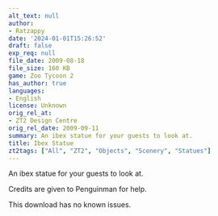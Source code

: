 ```yaml
---
alt_text: null
author:
- Ratzappy
date: '2024-01-01T15:26:52'
draft: false
exp_req: null
file_date: 2009-08-18
file_size: 160 KB
game: Zoo Tycoon 2
has_author: true
languages:
- English
license: Unknown
orig_rel_at:
- ZT2 Design Centre
orig_rel_date: 2009-09-11
summary: An ibex statue for your guests to look at.
title: Ibex Statue
zt2tags: ["All", "ZT2", "Objects", "Scenery", "Statues"]
---
```

An ibex statue for your guests to look at.

Credits are given to Penguinman for help.

This download has no known issues.